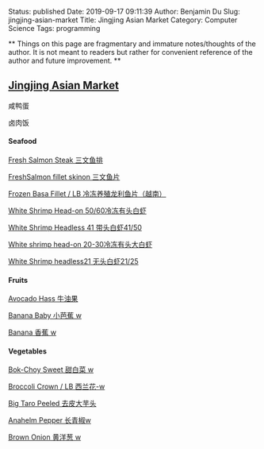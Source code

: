 Status: published
Date: 2019-09-17 09:11:39
Author: Benjamin Du
Slug: jingjing-asian-market
Title: Jingjing Asian Market
Category: Computer Science
Tags: programming

**
Things on this page are fragmentary and immature notes/thoughts of the author.
It is not meant to readers but rather for convenient reference of the author and future improvement.
**


## [Jingjing Asian Market](https://jingjingmarket.com/)

咸鸭蛋

卤肉饭

#### Seafood

[Fresh Salmon Steak 三文鱼排](https://jingjingmarket.com/catalog/9/product/11548)

[FreshSalmon fillet skinon 三文鱼片](https://jingjingmarket.com/catalog/9/product/11568)

[Frozen Basa Fillet / LB 冷冻养殖龙利鱼片（越南）](https://jingjingmarket.com/catalog/9/product/11648)

[White Shrimp Head-on 50/60冷冻有头白虾](https://jingjingmarket.com/catalog/9/product/11532)

[White Shrimp Headless 41 带头白虾41/50](https://jingjingmarket.com/catalog/9/product/78)

[White shrimp head-on 20-30冷冻有头大白虾](https://jingjingmarket.com/catalog/9/product/12302)

[White Shrimp headless21 无头白虾21/25](https://jingjingmarket.com/catalog/9/product/79)

#### Fruits

[Avocado Hass 牛油果](https://jingjingmarket.com/catalog/12/product/193)

[Banana Baby 小芭蕉 w](https://jingjingmarket.com/catalog/12/product/12173)

[Banana 香蕉 w](https://jingjingmarket.com/catalog/12/product/12174)

#### Vegetables

[Bok-Choy Sweet 甜白菜 w](https://jingjingmarket.com/catalog/26/product/12176)

[Broccoli Crown / LB 西兰花-w](https://jingjingmarket.com/catalog/26/product/12303)

[Big Taro Peeled 去皮大芋头](https://jingjingmarket.com/catalog/10/product/12455)

[Anahelm Pepper 长青椒w](https://jingjingmarket.com/catalog/26/product/12171)

[Brown Onion 黄洋葱 w](https://jingjingmarket.com/catalog/26/product/12177)


